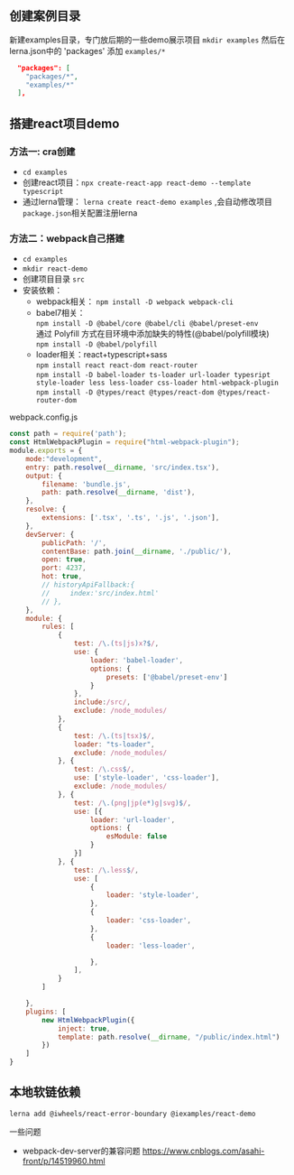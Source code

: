 ## 创建案例目录
新建examples目录，专门放后期的一些demo展示项目 `mkdir examples`
然后在lerna.json中的 'packages' 添加 `examples/*`
```json
  "packages": [
    "packages/*",
    "examples/*"
  ],
```

## 搭建react项目demo
### 方法一: cra创建
- `cd examples`
- 创建react项目：`npx create-react-app react-demo --template typescript`
- 通过lerna管理： `lerna create react-demo examples` ,会自动修改项目`package.json`相关配置注册lerna

### 方法二：webpack自己搭建
- `cd examples`
- `mkdir react-demo`
- 创建项目目录 `src`
- 安装依赖： 
    - webpack相关： `npm install -D webpack webpack-cli`
    - babel7相关：   
      `npm install -D @babel/core @babel/cli @babel/preset-env`     
      通过 Polyfill 方式在目环境中添加缺失的特性(@babel/polyfill模块)  
      `npm install -D @babel/polyfill`   
    - loader相关：react+typescript+sass  
        `npm install react react-dom react-router`  
        `npm install -D babel-loader ts-loader url-loader typesript style-loader less less-loader css-loader html-webpack-plugin `  
        `npm install -D @types/react @types/react-dom @types/react-router-dom`

webpack.config.js
```js
const path = require('path');
const HtmlWebpackPlugin = require("html-webpack-plugin");
module.exports = {
    mode:"development",
    entry: path.resolve(__dirname, 'src/index.tsx'),
    output: {
        filename: 'bundle.js',
        path: path.resolve(__dirname, 'dist'),
    },
    resolve: {
        extensions: ['.tsx', '.ts', '.js', '.json'],
    },
    devServer: {
        publicPath: '/',
        contentBase: path.join(__dirname, './public/'),
        open: true,
        port: 4237,
        hot: true,
        // historyApiFallback:{
        //     index:'src/index.html'
        // },
    },
    module: {
        rules: [
            {
                test: /\.(ts|js)x?$/,
                use: {
                    loader: 'babel-loader',
                    options: {
                        presets: ['@babel/preset-env']
                    }
                },
                include:/src/,
                exclude: /node_modules/
            },
            {
                test: /\.(ts|tsx)$/,
                loader: "ts-loader",
                exclude: /node_modules/
            }, {
                test: /\.css$/,
                use: ['style-loader', 'css-loader'],
                exclude: /node_modules/
            }, {
                test: /\.(png|jp(e*)g|svg)$/,
                use: [{
                    loader: 'url-loader',
                    options: {
                        esModule: false
                    }
                }]
            }, {
                test: /\.less$/,
                use: [
                    {
                        loader: 'style-loader', 
                    },
                    {
                        loader: 'css-loader', 
                    },
                    {
                        loader: 'less-loader', 

                    },
                ],
            }
        ]

    },
    plugins: [
        new HtmlWebpackPlugin({
            inject: true,
            template: path.resolve(__dirname, "/public/index.html")
        })
    ]
}
```
## 本地软链依赖

```shell
lerna add @iwheels/react-error-boundary @iexamples/react-demo
```





一些问题

- webpack-dev-server的兼容问题 https://www.cnblogs.com/asahi-front/p/14519960.html 



